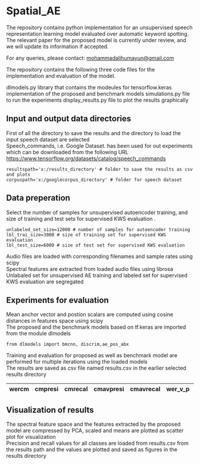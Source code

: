 # Spatial_AE

The repository contains python implementation for an unsupervised speech representation learning model evaluated over automatic keyword spotting. 
The relevant paper for the proposed model is currently under review, and we will update its information if accepted.

For any queries, please contact:
mohammadalihumayun@gmail.com

The repository contains the following three code files for the implementation and evaluation of the model.

dlmodels.py library that contains the modeules for tensorflow.keras implementation of the proposed and benchmark models
simulations.py file to run the experiments
display_results.py file to plot the results graphically

## Input and output data directories
First of all the directory to save the results and the directory to load the input speech dataset are selected  
Speech_commands, i.e. Google Dataset. has been used for out experiments which can be downloaded from the following URL  
https://www.tensorflow.org/datasets/catalog/speech_commands

```
resultspath='x:/results_directory' # folder to save the results as csv and plots
corpuspath='x:/googlecorpus_directory' # folder for speech dataset
```

## Data preperation
Select the number of samples for unsupervised autoencoder training, and size of training and test sets for supervised KWS evaluation .

```
unlabeled_set_size=12000 # number of samples for autoencoder training
lbl_trai_size=3000 # size of training set for supervised KWS evaluation
lbl_test_size=6000 # size of test set for supervised KWS evaluation
```

Audio files are loaded with corresponding filenames and sample rates using scipy  
Spectral features are extracted from loaded audio files using librosa  
Unlabaled set for unsupervised AE training and labeled set for   supervised KWS evaluation are segregated  

## Experiments for evaluation
Mean anchor vector and postion scalars are computed using cosine distances in features space using scipy  
The proposed and the benchmark models based on tf.keras are imported from the module dlmodels 
```
from dlmodels import bmcnn, discrim,ae_pos_abx
```
Training and evaluation for proposed as well as benchmark model are performed for multiple iterations using the loaded models  
The results are saved as csv file named results.csv in the earlier selected results directory  


|wercm|cmpresi|cmrecal|cmavpresi|cmavrecal|wer_v_p|appresi|aprecal|apavpresi|apavrecal|
|---|---|---|---|---|---|---|---|---|---|

## Visualization of results
The spectral feature space and the features extracted by the proposed model are compressed by PCA, scaled and means are plotted as scatter plot for visualization  
Precision and recall values for all classes are loaded from results.csv from the results path and the values are plotted and saved as figures in the results directory
